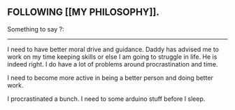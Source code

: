 ## FOLLOWING [[MY PHILOSOPHY]]. 

Something to say ?:

---

I need to have better moral drive and guidance. Daddy has advised me to work on my time keeping skills or else I am going to struggle in life. He is indeed right. I do have a lot of problems around procrastination and time.

I need to become more active in being a better person and doing better work. 

I procrastinated a bunch. I need to some arduino stuff before I sleep. 







 